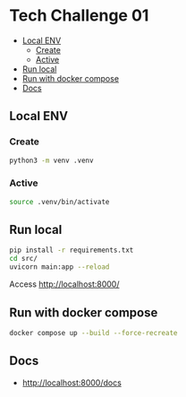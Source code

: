 # Tech Challenge 01 <!-- omit in toc -->

- [Local ENV](#local-env)
  - [Create](#create)
  - [Active](#active)
- [Run local](#run-local)
- [Run with docker compose](#run-with-docker-compose)
- [Docs](#docs)

## Local ENV

### Create

```bash
python3 -m venv .venv
```

### Active

```bash
source .venv/bin/activate
```

## Run local

```bash
pip install -r requirements.txt
cd src/
uvicorn main:app --reload
```

Access <http://localhost:8000/>

## Run with docker compose

```bash
docker compose up --build --force-recreate
```

## Docs

- <http://localhost:8000/docs>
